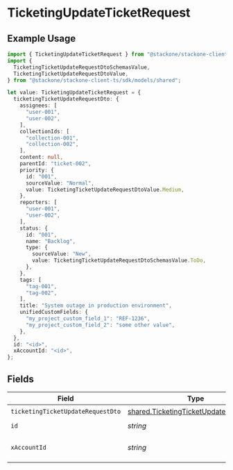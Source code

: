 # TicketingUpdateTicketRequest

## Example Usage

```typescript
import { TicketingUpdateTicketRequest } from "@stackone/stackone-client-ts/sdk/models/operations";
import {
  TicketingTicketUpdateRequestDtoSchemasValue,
  TicketingTicketUpdateRequestDtoValue,
} from "@stackone/stackone-client-ts/sdk/models/shared";

let value: TicketingUpdateTicketRequest = {
  ticketingTicketUpdateRequestDto: {
    assignees: [
      "user-001",
      "user-002",
    ],
    collectionIds: [
      "collection-001",
      "collection-002",
    ],
    content: null,
    parentId: "ticket-002",
    priority: {
      id: "001",
      sourceValue: "Normal",
      value: TicketingTicketUpdateRequestDtoValue.Medium,
    },
    reporters: [
      "user-001",
      "user-002",
    ],
    status: {
      id: "001",
      name: "Backlog",
      type: {
        sourceValue: "New",
        value: TicketingTicketUpdateRequestDtoSchemasValue.ToDo,
      },
    },
    tags: [
      "tag-001",
      "tag-002",
    ],
    title: "System outage in production environment",
    unifiedCustomFields: {
      "my_project_custom_field_1": "REF-1236",
      "my_project_custom_field_2": "some other value",
    },
  },
  id: "<id>",
  xAccountId: "<id>",
};
```

## Fields

| Field                                                                                                   | Type                                                                                                    | Required                                                                                                | Description                                                                                             |
| ------------------------------------------------------------------------------------------------------- | ------------------------------------------------------------------------------------------------------- | ------------------------------------------------------------------------------------------------------- | ------------------------------------------------------------------------------------------------------- |
| `ticketingTicketUpdateRequestDto`                                                                       | [shared.TicketingTicketUpdateRequestDto](../../../sdk/models/shared/ticketingticketupdaterequestdto.md) | :heavy_check_mark:                                                                                      | N/A                                                                                                     |
| `id`                                                                                                    | *string*                                                                                                | :heavy_check_mark:                                                                                      | N/A                                                                                                     |
| `xAccountId`                                                                                            | *string*                                                                                                | :heavy_check_mark:                                                                                      | The account identifier                                                                                  |